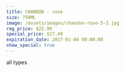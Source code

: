 ```yaml
---
title: CHANDON - rose
size: 750ML
image: /assets/images/chandon-rose-5-2.jpg
reg_price: $22.99
special_price: $17.49
expiration_date: 2017-01-04 00:00:00
show_special: true
---
```



all types
